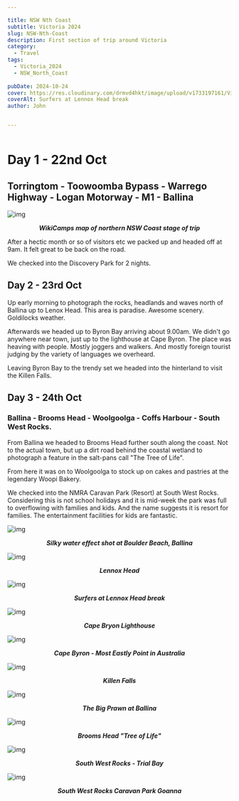 ```yaml
---

title: NSW Nth Coast
subtitle: Victoria 2024
slug: NSW-Nth-Coast
description: First section of trip around Victoria 
category:
  - Travel
tags:
  - Victoria_2024
  - NSW_North_Coast
  
pubDate: 2024-10-24
cover: https://res.cloudinary.com/drmvd4hkt/image/upload/v1733197161/Victoria%202024/NSW%20North%20Coast%202024/Ballina_Surfers_Lennox_Head_DSC6797_aphsym.jpg
coverAlt: Surfers at Lennox Head break
author: John


---
```



<Image />


# Day 1 - 22nd Oct 

## Torringtom - Toowoomba Bypass - Warrego Highway - Logan Motorway - M1 - Ballina

 ![img](https://res.cloudinary.com/drmvd4hkt/image/upload/v1733614021/Victoria%202024/NSW%20North%20Coast%202024/Map_Nth_NSW_Coast_owqaaw.png?ixlib=rb-1.2.1&ixid=eyJhcHBfaWQiOjEyMDd9&h=1102&auto=format&fit=crop&w=1000&q=80)
 ***<p style="text-align:center;">WikiCamps map of northern NSW Coast stage of trip***

  After a hectic month or so of visitors etc we packed up and headed off at 9am. It felt great to be back on the road.

  We checked into the Discovery Park for 2 nights.

## Day 2 - 23rd Oct 

  Up early morning to photograph the rocks, headlands and waves north of Ballina up to Lenox Head. This area is paradise. Awesome scenery. Goldilocks weather.

  Afterwards we headed up to Byron Bay arriving about 9.00am. We didn't go anywhere near town, just up to the lighthouse at Cape Byron. The place was heaving with people. Mostly joggers and walkers. And mostly foreign tourist judging by the variety of languages we overheard.

  Leaving Byron Bay to the trendy set we headed into the hinterland to visit the Killen Falls.

  ## Day 3 - 24th Oct
### Ballina - Brooms Head - Woolgoolga - Coffs Harbour - South West Rocks.
 From Ballina we headed to Brooms Head further south along the coast. Not to the actual town, but up a dirt road behind the coastal wetland to photograph a feature in the salt-pans call "The Tree of Life".

 From here it was on to Woolgoolga to stock up on cakes and pastries at the legendary Woopi Bakery.

 We checked into the NMRA Caravan Park (Resort) at South West Rocks. Considering this is not school holidays and it is mid-week the park was full to overflowing with families and kids. And the name suggests it is resort for families. The entertainment facilities for kids are fantastic. 




![img](https://res.cloudinary.com/drmvd4hkt/image/upload/v1733197166/Victoria%202024/NSW%20North%20Coast%202024/Ballina-NSW-Boulder-Beach_DSC6748-Edit_hylhvs.jpg?ixlib=rb-1.2.1&ixid=eyJhcHBfaWQiOjEyMDd9&h=1102&auto=format&fit=crop&w=1000&q=80)
  ***<p style="text-align:center;">Silky water effect shot at Boulder Beach, Ballina***

![img](https://res.cloudinary.com/drmvd4hkt/image/upload/v1733197176/Victoria%202024/NSW%20North%20Coast%202024/Lennox_Head_DSC6784_zvwrmp.jpg?ixlib=rb-1.2.1&ixid=eyJhcHBfaWQiOjEyMDd9&h=1102&auto=format&fit=crop&w=1000&q=80)
 ***<p style="text-align:center;">Lennox Head***

![img](https://res.cloudinary.com/drmvd4hkt/image/upload/v1733197161/Victoria%202024/NSW%20North%20Coast%202024/Ballina_Surfers_Lennox_Head_DSC6797_aphsym.jpg?ixlib=rb-1.2.1&ixid=eyJhcHBfaWQiOjEyMDd9&h=1102&auto=format&fit=crop&w=1000&q=80)
 ***<p style="text-align:center;">Surfers at Lennox Head break***


![img](https://res.cloudinary.com/drmvd4hkt/image/upload/v1733197190/Victoria%202024/NSW%20North%20Coast%202024/Byron-Bay_Lighthouse_DSC6803_pdh8zo.jpg?ixlib=rb-1.2.1&ixid=eyJhcHBfaWQiOjEyMDd9&h=1102&auto=format&fit=crop&w=1000&q=80)
 ***<p style="text-align:center;">Cape Bryon Lighthouse***

![img](https://res.cloudinary.com/drmvd4hkt/image/upload/v1733197166/Victoria%202024/NSW%20North%20Coast%202024/Byron_Bay_Most_Eastly_Point_DSC6834_auzmjs.jpg?ixlib=rb-1.2.1&ixid=eyJhcHBfaWQiOjEyMDd9&h=1102&auto=format&fit=crop&w=1000&q=80)
 ***<p style="text-align:center;">Cape Byron - Most Eastly Point in Australia***


![img](https://res.cloudinary.com/drmvd4hkt/image/upload/v1733197197/Victoria%202024/NSW%20North%20Coast%202024/Ballina_Killen_Falls_DSC6847-Pano_xp7sdm.jpg?ixlib=rb-1.2.1&ixid=eyJhcHBfaWQiOjEyMDd9&h=1102&auto=format&fit=crop&w=1000&q=80)
 ***<p style="text-align:center;">Killen Falls***



 ![img](https://res.cloudinary.com/drmvd4hkt/image/upload/v1733197174/Victoria%202024/NSW%20North%20Coast%202024/Ballina_Big_Prawn_DSC6850_q5qfns.jpg?ixlib=rb-1.2.1&ixid=eyJhcHBfaWQiOjEyMDd9&h=1102&auto=format&fit=crop&w=1000&q=80)
 ***<p style="text-align:center;">The Big Prawn at Ballina***

 ![img](https://res.cloudinary.com/drmvd4hkt/image/upload/v1733197162/Victoria%202024/NSW%20North%20Coast%202024/Brooms_Head-Tree_of_Life2_DJI_0636_df7usp.jpg?ixlib=rb-1.2.1&ixid=eyJhcHBfaWQiOjEyMDd9&h=1102&auto=format&fit=crop&w=1000&q=80)
 ***<p style="text-align:center;">Brooms Head "Tree of Life"***


 ![img](https://res.cloudinary.com/drmvd4hkt/image/upload/v1733197182/Victoria%202024/NSW%20North%20Coast%202024/Trial_Bay_Goal_Rocks_DSC6861_exo25s.jpg?ixlib=rb-1.2.1&ixid=eyJhcHBfaWQiOjEyMDd9&h=1102&auto=format&fit=crop&w=1000&q=80)
 ***<p style="text-align:center;">South West Rocks - Trial Bay***

 ![img](https://res.cloudinary.com/drmvd4hkt/image/upload/v1733197171/Victoria%202024/NSW%20North%20Coast%202024/South_West_Rocks_Goanna_DSC6855_xivzki.jpg?ixlib=rb-1.2.1&ixid=eyJhcHBfaWQiOjEyMDd9&h=1102&auto=format&fit=crop&w=1000&q=80)
 ***<p style="text-align:center;">South West Rocks Caravan Park Goanna***

 <!-- ![img](https://input?ixlib=rb-1.2.1&ixid=eyJhcHBfaWQiOjEyMDd9&h=1102&auto=format&fit=crop&w=1000&q=80)
 ***<p style="text-align:center;">Replace*** -->

 <!-- ![img](https://input?ixlib=rb-1.2.1&ixid=eyJhcHBfaWQiOjEyMDd9&h=1102&auto=format&fit=crop&w=1000&q=80)
 ***<p style="text-align:center;">Replace*** -->

 <!-- ![img](https://input?ixlib=rb-1.2.1&ixid=eyJhcHBfaWQiOjEyMDd9&h=1102&auto=format&fit=crop&w=1000&q=80)
 ***<p style="text-align:center;">Replace*** -->